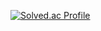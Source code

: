 
[![Solved.ac Profile](http://mazassumnida.wtf/api/v2/generate_badge?boj=dealon25)](https://solved.ac/dealon25/)
